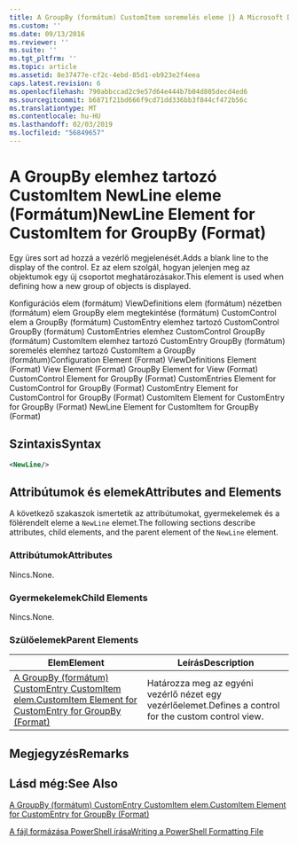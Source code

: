 ```yaml
---
title: A GroupBy (formátum) CustomItem soremelés eleme |} A Microsoft Docs
ms.custom: ''
ms.date: 09/13/2016
ms.reviewer: ''
ms.suite: ''
ms.tgt_pltfrm: ''
ms.topic: article
ms.assetid: 8e37477e-cf2c-4ebd-85d1-eb923e2f4eea
caps.latest.revision: 6
ms.openlocfilehash: 790abbccad2c9e57d64e444b7b04d805decd4ed6
ms.sourcegitcommit: b6871f21bd666f9cd71dd336bb3f844cf472b56c
ms.translationtype: MT
ms.contentlocale: hu-HU
ms.lasthandoff: 02/03/2019
ms.locfileid: "56849657"
---
```

# <a name="newline-element-for-customitem-for-groupby-format"></a><span data-ttu-id="d3a98-102">A GroupBy elemhez tartozó CustomItem NewLine eleme (Formátum)</span><span class="sxs-lookup"><span data-stu-id="d3a98-102">NewLine Element for CustomItem for GroupBy (Format)</span></span>

<span data-ttu-id="d3a98-103">Egy üres sort ad hozzá a vezérlő megjelenését.</span><span class="sxs-lookup"><span data-stu-id="d3a98-103">Adds a blank line to the display of the control.</span></span> <span data-ttu-id="d3a98-104">Ez az elem szolgál, hogyan jelenjen meg az objektumok egy új csoportot meghatározásakor.</span><span class="sxs-lookup"><span data-stu-id="d3a98-104">This element is used when defining how a new group of objects is displayed.</span></span>

<span data-ttu-id="d3a98-105">Konfigurációs elem (formátum) ViewDefinitions elem (formátum) nézetben (formátum) elem GroupBy elem megtekintése (formátum) CustomControl elem a GroupBy (formátum) CustomEntry elemhez tartozó CustomControl GroupBy (formátum) CustomEntries elemhez CustomControl GroupBy (formátum) CustomItem elemhez tartozó CustomEntry GroupBy (formátum) soremelés elemhez tartozó CustomItem a GroupBy (formátum)</span><span class="sxs-lookup"><span data-stu-id="d3a98-105">Configuration Element (Format) ViewDefinitions Element (Format) View Element (Format) GroupBy Element for View (Format) CustomControl Element for GroupBy (Format) CustomEntries Element for CustomControl for GroupBy (Format) CustomEntry Element for CustomControl for GroupBy (Format) CustomItem Element for CustomEntry for GroupBy (Format) NewLine Element for CustomItem for GroupBy (Format)</span></span>

## <a name="syntax"></a><span data-ttu-id="d3a98-106">Szintaxis</span><span class="sxs-lookup"><span data-stu-id="d3a98-106">Syntax</span></span>

```xml
<NewLine/>
```

## <a name="attributes-and-elements"></a><span data-ttu-id="d3a98-107">Attribútumok és elemek</span><span class="sxs-lookup"><span data-stu-id="d3a98-107">Attributes and Elements</span></span>

<span data-ttu-id="d3a98-108">A következő szakaszok ismertetik az attribútumokat, gyermekelemek és a fölérendelt eleme a `NewLine` elemet.</span><span class="sxs-lookup"><span data-stu-id="d3a98-108">The following sections describe attributes, child elements, and the parent element of the `NewLine` element.</span></span>

### <a name="attributes"></a><span data-ttu-id="d3a98-109">Attribútumok</span><span class="sxs-lookup"><span data-stu-id="d3a98-109">Attributes</span></span>

<span data-ttu-id="d3a98-110">Nincs.</span><span class="sxs-lookup"><span data-stu-id="d3a98-110">None.</span></span>

### <a name="child-elements"></a><span data-ttu-id="d3a98-111">Gyermekelemek</span><span class="sxs-lookup"><span data-stu-id="d3a98-111">Child Elements</span></span>

<span data-ttu-id="d3a98-112">Nincs.</span><span class="sxs-lookup"><span data-stu-id="d3a98-112">None.</span></span>

### <a name="parent-elements"></a><span data-ttu-id="d3a98-113">Szülőelemek</span><span class="sxs-lookup"><span data-stu-id="d3a98-113">Parent Elements</span></span>

|<span data-ttu-id="d3a98-114">Elem</span><span class="sxs-lookup"><span data-stu-id="d3a98-114">Element</span></span>|<span data-ttu-id="d3a98-115">Leírás</span><span class="sxs-lookup"><span data-stu-id="d3a98-115">Description</span></span>|
|-------------|-----------------|
|[<span data-ttu-id="d3a98-116">A GroupBy (formátum) CustomEntry CustomItem elem.</span><span class="sxs-lookup"><span data-stu-id="d3a98-116">CustomItem Element for CustomEntry for GroupBy (Format)</span></span>](./customitem-element-for-customentry-for-groupby-format.md)|<span data-ttu-id="d3a98-117">Határozza meg az egyéni vezérlő nézet egy vezérlőelemet.</span><span class="sxs-lookup"><span data-stu-id="d3a98-117">Defines a control for the custom control view.</span></span>|

## <a name="remarks"></a><span data-ttu-id="d3a98-118">Megjegyzés</span><span class="sxs-lookup"><span data-stu-id="d3a98-118">Remarks</span></span>

## <a name="see-also"></a><span data-ttu-id="d3a98-119">Lásd még:</span><span class="sxs-lookup"><span data-stu-id="d3a98-119">See Also</span></span>

[<span data-ttu-id="d3a98-120">A GroupBy (formátum) CustomEntry CustomItem elem.</span><span class="sxs-lookup"><span data-stu-id="d3a98-120">CustomItem Element for CustomEntry for GroupBy (Format)</span></span>](./customitem-element-for-customentry-for-groupby-format.md)

[<span data-ttu-id="d3a98-121">A fájl formázása PowerShell írása</span><span class="sxs-lookup"><span data-stu-id="d3a98-121">Writing a PowerShell Formatting File</span></span>](./writing-a-powershell-formatting-file.md)
